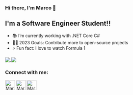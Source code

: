 ### Hi there, I'm Marco 👋

## I'm a Software Engineer Student!!

- 📚 I’m currently working with .NET Core C#
- 👨‍🎓 2023 Goals: Contribute more to open-source projects
- ⚡ Fun fact: I love to watch Formula 1

<a href="https://github.com/MarcoBorgess/">
  <img align="center" src="https://github-readme-stats.vercel.app/api?username=MarcoBorgess&count_private=true&show_icons=true&theme=merko&include_all_commits=true" />
</a>
<a href="https://github.com/MarcoBorgess/">
  <img align="center" src="https://github-readme-stats.vercel.app/api/top-langs/?username=MarcoBorgess&layout=compact&count_private=true&show_icons=true&theme=merko&include_all_commits=true)]([https://github.com/MarcoBorgess/" />
</a>

### Connect with me:

[<img align="left" alt="MarcoBorgess | Gmail" width="32px" src="https://www.svgrepo.com/show/331240/mail.svg" />][gmail]
[<img align="left" alt="MarcoBorgess | LinkedIn" width="32px" src="https://www.svgrepo.com/show/138936/linkedin.svg" />][linkedin]
[<img align="left" alt="MarcoBorgess | Instagram" width="32px" src="https://www.svgrepo.com/show/134478/instagram.svg" />][instagram]

[gmail]: mailto:socialmrco@gmail.com
[instagram]: https://instagram.com/maarcoborges/
[linkedin]: https://linkedin.com/in/marcoborgess/
